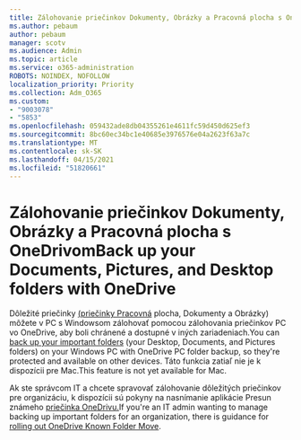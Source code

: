 ```yaml
---
title: Zálohovanie priečinkov Dokumenty, Obrázky a Pracovná plocha s OneDrivom
ms.author: pebaum
author: pebaum
manager: scotv
ms.audience: Admin
ms.topic: article
ms.service: o365-administration
ROBOTS: NOINDEX, NOFOLLOW
localization_priority: Priority
ms.collection: Adm_O365
ms.custom:
- "9003078"
- "5853"
ms.openlocfilehash: 059432ade8db04355261e4611fc59d450d625ef3
ms.sourcegitcommit: 8bc60ec34bc1e40685e3976576e04a2623f63a7c
ms.translationtype: MT
ms.contentlocale: sk-SK
ms.lasthandoff: 04/15/2021
ms.locfileid: "51820661"
---
```

# <a name="back-up-your-documents-pictures-and-desktop-folders-with-onedrive"></a><span data-ttu-id="acc69-102">Zálohovanie priečinkov Dokumenty, Obrázky a Pracovná plocha s OneDrivom</span><span class="sxs-lookup"><span data-stu-id="acc69-102">Back up your Documents, Pictures, and Desktop folders with OneDrive</span></span>

<span data-ttu-id="acc69-103">Dôležité priečinky [(priečinky Pracovná](https://support.office.com/article/d61a7930-a6fb-4b95-b28a-6552e77c3057)  plocha, Dokumenty a Obrázky) môžete v PC s Windowsom zálohovať pomocou zálohovania priečinkov PC vo OneDrive, aby boli chránené a dostupné v iných zariadeniach.</span><span class="sxs-lookup"><span data-stu-id="acc69-103">You can [back up your important folders](https://support.office.com/article/d61a7930-a6fb-4b95-b28a-6552e77c3057)  (your Desktop, Documents, and Pictures folders) on your Windows PC with OneDrive PC folder backup, so they're protected and available on other devices.</span></span> <span data-ttu-id="acc69-104">Táto funkcia zatiaľ nie je k dispozícii pre Mac.</span><span class="sxs-lookup"><span data-stu-id="acc69-104">This feature is not yet available for Mac.</span></span>  

<span data-ttu-id="acc69-105">Ak ste správcom IT a chcete spravovať zálohovanie dôležitých priečinkov pre organizáciu, k dispozícii sú pokyny na nasnímanie aplikácie Presun známeho [priečinka OneDrivu.](https://docs.microsoft.com/onedrive/redirect-known-folders)</span><span class="sxs-lookup"><span data-stu-id="acc69-105">If you're an IT admin wanting to manage backing up important folders for an organization, there is guidance for [rolling out OneDrive Known Folder Move](https://docs.microsoft.com/onedrive/redirect-known-folders).</span></span>
